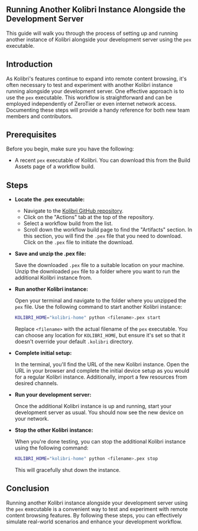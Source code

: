 ## Running Another Kolibri Instance Alongside the Development Server

This guide will walk you through the process of setting up and running another instance of Kolibri alongside your development server using the `pex` executable.

## Introduction

As Kolibri's features continue to expand into remote content browsing, it's often necessary to test and experiment with another Kolibri instance running alongside your development server. One effective approach is to use the `pex` executable. This workflow is straightforward and can be employed independently of ZeroTier or even internet network access. Documenting these steps will provide a handy reference for both new team members and contributors.

## Prerequisites

Before you begin, make sure you have the following:

- A recent `pex` executable of Kolibri. You can download this from the Build Assets page of a workflow build.

## Steps

- **Locate the .pex executable:**

  - Navigate to the [Kolibri GitHub repository](https://github.com/learningequality/kolibri).
  - Click on the "Actions" tab at the top of the repository.
  - Select a workflow build from the list.
  - Scroll down the workflow build page to find the "Artifacts" section. In this section, you will find the `.pex` file that you need to download. Click on the `.pex` file to initiate the download.

- **Save and unzip the .pex file:**

  Save the downloaded `.pex` file to a suitable location on your machine. Unzip the downloaded `pex` file to a folder where you want to run the additional Kolibri instance from.

- **Run another Kolibri instance:**

  Open your terminal and navigate to the folder where you unzipped the `pex` file. Use the following command to start another Kolibri instance:

  ```sh
  KOLIBRI_HOME="kolibri-home" python <filename>.pex start
  ```
  Replace `<filename>` with the actual filename of the `pex` executable. You can choose any location for `KOLIBRI_HOME`, but ensure it's set so that it doesn't override your default `.kolibri` directory.

- **Complete initial setup:**

  In the terminal, you'll find the URL of the new Kolibri instance. Open the URL in your browser and complete the initial device setup as you would for a regular Kolibri instance. Additionally, import a few resources from desired channels.

- **Run your development server:**

  Once the additional Kolibri instance is up and running, start your development server as usual. You should now see the new device on your network.

- **Stop the other Kolibri instance:**

  When you're done testing, you can stop the additional Kolibri instance using the following command:
  ```sh
  KOLIBRI_HOME="kolibri-home" python <filename>.pex stop
  ```
  This will gracefully shut down the instance.

## Conclusion

Running another Kolibri instance alongside your development server using the `pex` executable is a convenient way to test and experiment with remote content browsing features. By following these steps, you can effectively simulate real-world scenarios and enhance your development workflow.
